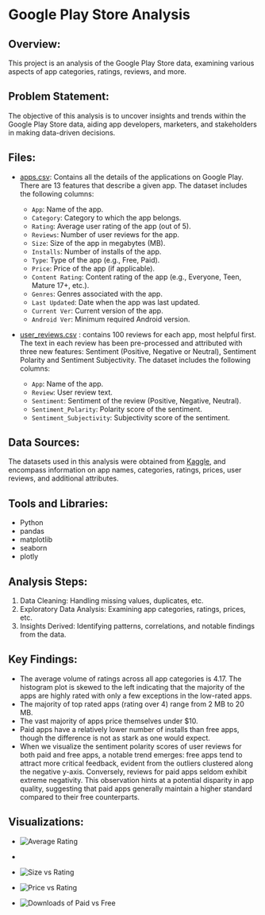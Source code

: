 # Google Play Store Analysis

## Overview:
This project is an analysis of the Google Play Store data, examining various aspects of app categories, ratings, reviews, and more.

## Problem Statement:
The objective of this analysis is to uncover insights and trends within the Google Play Store data, aiding app developers, marketers, and stakeholders in making data-driven decisions.

## Files:
- [apps.csv](https://github.com/seagle011/google-play-store-analysis/files/15348585/apps.csv): Contains all the details of the applications on Google Play. There are 13 features that describe a given app. The dataset includes the following columns:
  - `App`: Name of the app.
  - `Category`: Category to which the app belongs.
  - `Rating`: Average user rating of the app (out of 5).
  - `Reviews`: Number of user reviews for the app.
  - `Size`: Size of the app in megabytes (MB).
  - `Installs`: Number of installs of the app.
  - `Type`: Type of the app (e.g., Free, Paid).
  - `Price`: Price of the app 
(if applicable).
  - `Content Rating`: Content rating of the app (e.g., Everyone, Teen, Mature 17+, etc.).
  - `Genres`: Genres associated with the app.
  - `Last Updated`: Date when the app was last updated.
  - `Current Ver`: Current version of the app.
  - `Android Ver`: Minimum required Android version.

- [user_reviews.csv](https://github.com/seagle011/google-play-store-analysis/files/15348602/user_reviews.csv)
: contains 100 reviews for each app, most helpful first. The text in each review has been pre-processed and attributed with three new features: Sentiment (Positive, Negative or Neutral), Sentiment Polarity and Sentiment Subjectivity. The dataset includes the following columns:
  - `App`: Name of the app.
  - `Review`: User review text.
  - `Sentiment`: Sentiment of the review (Positive, Negative, Neutral).
  - `Sentiment_Polarity`: Polarity score of the sentiment.
  - `Sentiment_Subjectivity`: Subjectivity score of the sentiment.


## Data Sources:
The datasets used in this analysis were obtained from [Kaggle](https://www.kaggle.com/datasets/lava18/google-play-store-apps/data), and encompass information on app names, categories, ratings, prices, user reviews, and additional attributes.

## Tools and Libraries:
- Python
- pandas
- matplotlib
- seaborn
- plotly

## Analysis Steps:
1. Data Cleaning: Handling missing values, duplicates, etc.
2. Exploratory Data Analysis: Examining app categories, ratings, prices, etc.
3. Insights Derived: Identifying patterns, correlations, and notable findings from the data.

## Key Findings:
- The average volume of ratings across all app categories is 4.17. The histogram plot is skewed to the left indicating that the majority of the apps are highly rated with only a few exceptions in the low-rated apps.
- The majority of top rated apps (rating over 4) range from 2 MB to 20 MB.
- The vast majority of apps price themselves under $10.
- Paid apps have a relatively lower number of installs than free apps, though the difference is not as stark as one would expect.
- When we visualize the sentiment polarity scores of user reviews for both paid and free apps, a notable trend emerges: free apps tend to attract more critical feedback, evident from the outliers clustered along the negative y-axis. Conversely, reviews for paid apps seldom exhibit extreme negativity. This observation hints at a potential disparity in app quality, suggesting that paid apps generally maintain a higher standard compared to their free counterparts.

## Visualizations:
- ![Average Rating](https://github.com/seagle011/google-play-store-analysis/assets/106632972/3d35f56b-811a-42da-8ec3-a102055827e7)
- 
- ![Size vs Rating](https://github.com/seagle011/google-play-store-analysis/assets/106632972/70ada903-d745-4c6d-b8e4-97fbc0598517)

- ![Price vs Rating](https://github.com/seagle011/google-play-store-analysis/assets/106632972/be24ada9-d861-4084-835b-ae2300c4cd92)

- ![Downloads of Paid vs Free](https://github.com/seagle011/google-play-store-analysis/assets/106632972/0bd9a59a-5b53-46de-bf2d-3c3cb118530e)

